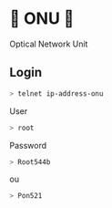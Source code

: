 # 🎱 ONU 🎱
Optical Network Unit


## Login

```bash
> telnet ip-address-onu
```

User

```bash
> root
```

Password 

```bash
> Root544b
```
ou
```bash
> Pon521
```